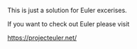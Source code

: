 This is just a solution for Euler excerises.

If you want to check out Euler please visit 

https://projecteuler.net/

